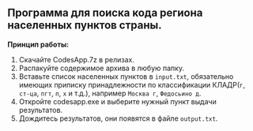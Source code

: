 ## Программа для поиска кода региона населенных пунктов страны.
**Принцип работы:**
1. Скачайте CodesApp.7z в релизах.
2. Распакуйте содержимое архива в любую папку. 
3. Вставьте список населенных пунктов в `input.txt`, обязательно имеющих приписку принадлежности по классификации КЛАДР(`г`, `ст-ца`, `пгт`, `п`, `х` и т.д.), например `Москва г`, `Федосьино д`.
4. Откройте codesapp.exe и выберите нужный пункт выдачи результатов.
5. Дождитесь результатов, они появятся в файле `output.txt`.
